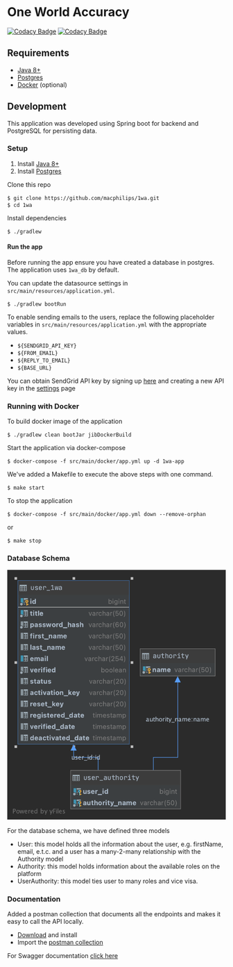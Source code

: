 # One World Accuracy
[![Codacy Badge](https://app.codacy.com/project/badge/Grade/085ac2217b404b05bb0ea128f1740fb3)](https://www.codacy.com?utm_source=github.com&amp;utm_medium=referral&amp;utm_content=macphilips/1wa&amp;utm_campaign=Badge_Grade)
[![Codacy Badge](https://app.codacy.com/project/badge/Coverage/085ac2217b404b05bb0ea128f1740fb3)](https://www.codacy.com/gh/macphilips/1wa/dashboard?utm_source=github.com&utm_medium=referral&utm_content=macphilips/1wa&utm_campaign=Badge_Coverage)

## Requirements

-   [Java 8+](https://www.oracle.com/java/technologies/javase-downloads.html)
-   [Postgres](https://www.postgresql.org/docs/9.4/static/tutorial-install.html)
-   [Docker](https://www.docker.com/get-started) (optional)

## Development

This application was developed using Spring boot for backend and PostgreSQL for persisting data.

### Setup

1.  Install [Java 8+](https://www.oracle.com/java/technologies/javase-downloads.html)
2.  Install [Postgres](https://www.postgresql.org/docs/9.4/static/tutorial-install.html)

Clone this repo

```shell script
$ git clone https://github.com/macphilips/1wa.git
$ cd 1wa
```

Install dependencies

```shell script
$ ./gradlew
```

#### Run the app

Before running the app ensure you have created a database in postgres. The application uses `1wa_db` by default.

You can update the datasource settings in `src/main/resources/application.yml`.

```shell script
$ ./gradlew bootRun
```

To enable sending emails to the users, replace the following placeholder variables in `src/main/resources/application.yml` with the appropriate values.

-   `${SENDGRID_API_KEY}`
-   `${FROM_EMAIL}`
-   `${REPLY_TO_EMAIL}`
-   `${BASE_URL}`

You can obtain SendGrid API key by signing up [here](https://signup.sendgrid.com/) and creating a new API key in the [settings](https://app.sendgrid.com/settings/api_keys) page

### Running with Docker

To build docker image of the application

```shell script
$ ./gradlew clean bootJar jibDockerBuild
```

Start the application via docker-compose

```shell script
$ docker-compose -f src/main/docker/app.yml up -d 1wa-app
```

We've added a Makefile to execute the above steps with one command.

```shell script
$ make start
```

To stop the application

```shell script
$ docker-compose -f src/main/docker/app.yml down --remove-orphan
```

or

```shell script
$ make stop
```

### Database Schema
![Database Schema](schema.png)

For the database schema, we have defined three models
-   User: this model holds all the information about the user, e.g. firstName, email, e.t.c. and a user has a many-2-many relationship with the Authority model
-   Authority: this model holds information about the available roles on the platform
-   UserAuthority: this model ties user to many roles and vice visa.

### Documentation
Added a postman collection that documents all the endpoints and makes it easy to call the API locally.

-   [Download](https://www.postman.com/downloads/) and install
-   Import the [postman collection](1wa.postman_collection.json)

For Swagger documentation [click here](https://onewa.herokuapp.com/swagger-ui.html)
